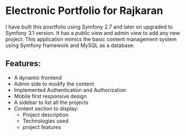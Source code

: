 # Electronic Portfolio for Rajkaran
I have built this posrtfolio using Symfony 2.7 and later on upgraded to Symfony 3.1 version. It has a public view and admin view to add any new project. This application mimics the basic content management system using Symfony framework and MySQL as a database.


## Features:
* A dynamic frontend
* Admin side to modify the content
* Implemented Authentication and Authorization
* Mobile first responsive design
* A sidebar to list all the projects
* Content section to display:
	* Project description
	* Technologies used
	* project features

